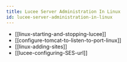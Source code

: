 ```yaml
---
title: Lucee Server Administration In Linux
id: lucee-server-administration-in-linux
---
```


* [[linux-starting-and-stopping-lucee]]
* [[configure-tomcat-to-listen-to-port-linux]]
* [[linux-adding-sites]]
* [[lucee-configuring-SES-url]]
